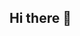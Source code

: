 ## Hi there 👋

<!-- 
**ish013/ish013** is a ✨ _special_ ✨ repository because its `README.md` (this file) appears on your GitHub profile.

Here are some ideas to get you started:

- 🔭 I’m currently working on Machine Learning.
- 🌱 I’m currently learning Linux.
- 👯 I’m looking to collaborate on anything and everything.
- 💬 Ask me about tech and programming.
- 📫 How to reach me:[LinkedIn](https://img.shields.io/badge/LinkedIn-0077B5?style=for-the-badge&logo=linkedin&logoColor=white)(https://www.linkedin.com/in/ish-puliyani-2a37982b2/)

